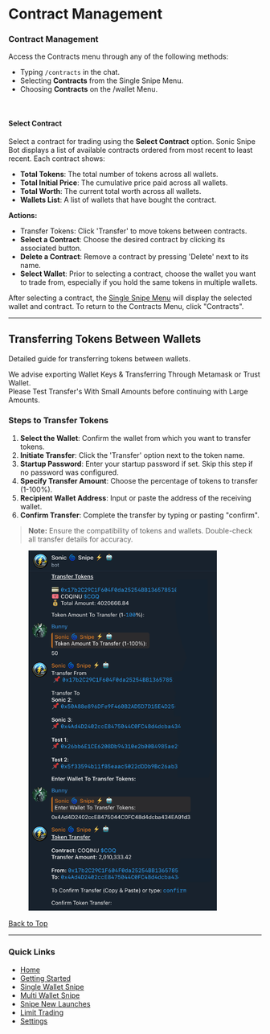 # Contract Management

### Contract Management

Access the Contracts menu through any of the following methods:

* Typing `/contracts` in the chat.
* Selecting **Contracts** from the Single Snipe Menu.
* Choosing **Contracts** on the /wallet Menu.

<figure><img src="../.gitbook/assets/Screenshot 2024-06-06 at 12.34.18 PM.png" alt="" width="375"><figcaption></figcaption></figure>

#### Select Contract

Select a contract for trading using the **Select Contract** option. Sonic Snipe Bot displays a list of available contracts ordered from most recent to least recent. Each contract shows:

* **Total Tokens**: The total number of tokens across all wallets.
* **Total Initial Price**: The cumulative price paid across all wallets.
* **Total Worth**: The current total worth across all wallets.
* **Wallets List**: A list of wallets that have bought the contract.

**Actions:**

* Transfer Tokens: Click 'Transfer' to move tokens between contracts.
* **Select a Contract**: Choose the desired contract by clicking its associated button.
* **Delete a Contract**: Remove a contract by pressing 'Delete' next to its name.
* **Select Wallet**: Prior to selecting a contract, choose the wallet you want to trade from, especially if you hold the same tokens in multiple wallets.

After selecting a contract, the [Single Snipe Menu](https://github.com/SonicSnipeBot/sonicSnipeBot/wiki/Snipe-Menu) will display the selected wallet and contract. To return to the Contracts Menu, click "Contracts".

***

## Transferring Tokens Between Wallets

Detailed guide for transferring tokens between wallets.

We advise exporting Wallet Keys & Transferring Through Metamask or Trust Wallet.\
Please Test Transfer's With Small Amounts before continuing with Large Amounts.

### Steps to Transfer Tokens

1. **Select the Wallet**: Confirm the wallet from which you want to transfer tokens.
2. **Initiate Transfer**: Click the 'Transfer' option next to the token name.
3. **Startup Password**: Enter your startup password if set. Skip this step if no password was configured.
4. **Specify Transfer Amount**: Choose the percentage of tokens to transfer (1-100%).
5. **Recipient Wallet Address**: Input or paste the address of the receiving wallet.
6. **Confirm Transfer**: Complete the transfer by typing or pasting "confirm".

> **Note:** Ensure the compatibility of tokens and wallets. Double-check all transfer details for accuracy.

<figure><img src="../.gitbook/assets/sonicTokenTransfer.png" alt="" width="375"><figcaption></figcaption></figure>

[Back to Top](contract-management.md#contract-management)

***

### Quick Links

* [Home](../)
* [Getting Started](broken-reference)
* [Single Wallet Snipe](single-wallet-snipe.md)
* [Multi Wallet Snipe](multi-wallet-snipe.md)
* [Snipe New Launches](snipe-new-launches.md)
* [Limit Trading](limit-trading.md)
* [Settings](settings-overview.md)
